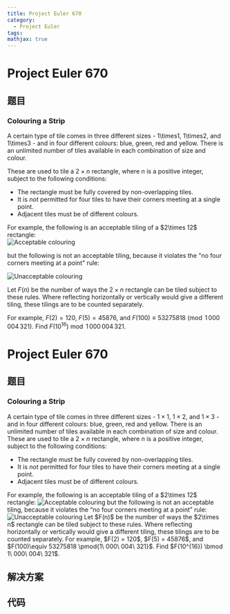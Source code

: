 ```yaml
---
title: Project Euler 670
category:
  - Project Euler
tags:
mathjax: true
---
```

<escape><!-- more --></escape>
    
# Project Euler 670
## 题目
### Colouring a Strip


A certain type of tile comes in three different sizes - 1\times1, 1\times2, and 1\times3 - and in four different colours: blue, green, red and yellow. There is an unlimited number of tiles available in each combination of size and colour.

These are used to tile a $2\times n$ rectangle, where $n$ is a positive integer, subject to the following conditions:
<ul><li>The rectangle must be fully covered by non-overlapping tiles.</li>
<li>It is <i>not</i> permitted for four tiles to have their corners meeting at a single point.</li>
<li>Adjacent tiles must be of different colours.</li>
</ul>For example, the following is an acceptable tiling of a $2\times 12$ rectangle:

<div class="center">
<img src="project/images/p670_strip_acceptable.png" alt="Acceptable colouring" /></div>

but the following is not an acceptable tiling, because it violates the "no four corners meeting at a point" rule:

<div class="center">
<img src="project/images/p670_strip_unacceptable.png" alt="Unacceptable colouring" /></div>

Let $F(n)$ be the number of ways the $2\times n$ rectangle can be tiled subject to these rules. Where reflecting horizontally or vertically would give a different tiling, these tilings are to be counted separately.

For example, $F(2) = 120$, $F(5) = 45876$, and $F(100)\equiv 53275818 \pmod{1\,000\,004\,321}$.
Find $F(10^{16}) \bmod 1\,000\,004\,321$.




# Project Euler 670
## 题目
### Colouring a Strip

A certain type of tile comes in three different sizes - $1\times 1$, $1\times2$, and $1\times 3$ - and in four different colours: blue, green, red and yellow. There is an unlimited number of tiles available in each combination of size and colour.
These are used to tile a $2\times n$ rectangle, where $n$ is a positive integer, subject to the following conditions:
<ul>
<li>The rectangle must be fully covered by non-overlapping tiles.</li>
<li>It is <i>not</i> permitted for four tiles to have their corners meeting at a single point.</li>
<li>Adjacent tiles must be of different colours.</li>
</ul>
For example, the following is an acceptable tiling of a $2\times 12$ rectangle:
<img src="https://projecteuler.net/project/images/p670_strip_acceptable.png" alt="Acceptable colouring">
but the following is not an acceptable tiling, because it violates the “no four corners meeting at a point” rule:
<img src="https://projecteuler.net/project/images/p670_strip_unacceptable.png" alt="Unacceptable colouring">
Let $F(n)$ be the number of ways the $2\times n$ rectangle can be tiled subject to these rules. Where reflecting horizontally or vertically would give a different tiling, these tilings are to be counted separately.
For example, $F(2) = 120$, $F(5) = 45876$, and $F(100)\equiv 53275818 \pmod{1\ 000\ 004\ 321}$.
Find $F(10^{16}) \bmod 1\ 000\ 004\ 321$.


## 解决方案


## 代码


